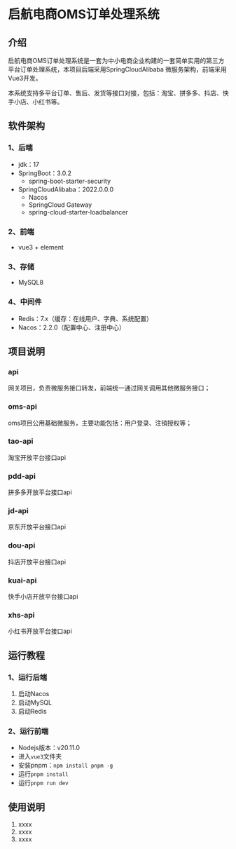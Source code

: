 # 启航电商OMS订单处理系统

## 介绍
启航电商OMS订单处理系统是一套为中小电商企业构建的一套简单实用的第三方平台订单处理系统，本项目后端采用SpringCloudAlibaba 微服务架构，前端采用Vue3开发。

本系统支持多平台订单、售后、发货等接口对接，包括：淘宝、拼多多、抖店、快手小店、小红书等。

## 软件架构
### 1、后端
+ jdk：17
+ SpringBoot：3.0.2
  + spring-boot-starter-security 
+ SpringCloudAlibaba：2022.0.0.0
  + Nacos
  + SpringCloud Gateway
  + spring-cloud-starter-loadbalancer

### 2、前端
+ vue3 + element

### 3、存储
+ MySQL8

### 4、中间件
+ Redis：7.x（缓存：在线用户、字典、系统配置）
+ Nacos：2.2.0（配置中心、注册中心）

## 项目说明
### api
网关项目，负责微服务接口转发，前端统一通过网关调用其他微服务接口；

### oms-api
oms项目公用基础微服务，主要功能包括：用户登录、注销授权等；

### tao-api
淘宝开放平台接口api

### pdd-api
拼多多开放平台接口api

### jd-api
京东开放平台接口api

### dou-api
抖店开放平台接口api

### kuai-api
快手小店开放平台接口api

### xhs-api
小红书开放平台接口api

## 运行教程
### 1、运行后端

1.  启动Nacos
2.  启动MySQL
3.  启动Redis

### 2、运行前端
+ Nodejs版本：v20.11.0
+ 进入`vue3`文件夹
+ 安装pnpm：`npm install pnpm -g`
+ 运行`pnpm install` 
+ 运行`pnpm run dev`

## 使用说明

1.  xxxx
2.  xxxx
3.  xxxx

